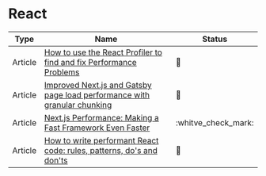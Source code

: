 # React

| Type    | Name                                                                                                                                                                  | Status              |
| ------- | --------------------------------------------------------------------------------------------------------------------------------------------------------------------- | ------------------- |
| Article | [How to use the React Profiler to find and fix Performance Problems](https://www.youtube.com/watch?v=00RoZflFE34&ab_channel=BenAwad)                                  | :bookmark_tabs:     |
| Article | [Improved Next.js and Gatsby page load performance with granular chunking](https://web.dev/granular-chunking-nextjs)                                                  | :bookmark_tabs:     |
| Article | [Next.js Performance: Making a Fast Framework Even Faster](https://calibreapp.com/blog/nextjs-performance)                                                            | :whitve_check_mark: |
| Article | [How to write performant React code: rules, patterns, do's and don'ts](https://dev.to/adevnadia/how-to-write-performant-react-code-rules-patterns-dos-and-donts-40gk) | :bookmark_tabs:     |
